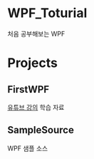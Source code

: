 # WPF_Toturial
처음 공부해보는 WPF

# Projects
## FirstWPF
[유튜브 강의](https://www.youtube.com/playlist?list=PLrqBTipDm9KRg_hV7-QWzVLYFmYBUDvoB) 학습 자료  
## SampleSource
WPF 샘플 소스  